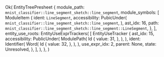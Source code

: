 Ok(
    EntityTreePresheet {
        module_path: `mnist_classifier::line_segment_sketch::line_segment`,
        module_symbols: [
            ModuleItem {
                ident: `LineSegment`,
                accessibility: PubicUnder(
                    `mnist_classifier::line_segment_sketch::line_segment`,
                ),
                ast_idx: 16,
                path: `mnist_classifier::line_segment_sketch::line_segment::LineSegment`,
            },
        ],
        entity_use_roots: EntityUseExprTrackers(
            [
                EntityUseTracker {
                    ast_idx: 15,
                    accessibility: PublicUnder(
                        ModulePath(
                            Id {
                                value: 31,
                            },
                        ),
                    ),
                    ident: Identifier(
                        Word(
                            Id {
                                value: 32,
                            },
                        ),
                    ),
                    use_expr_idx: 2,
                    parent: None,
                    state: Unresolved,
                },
            ],
        ),
    },
)